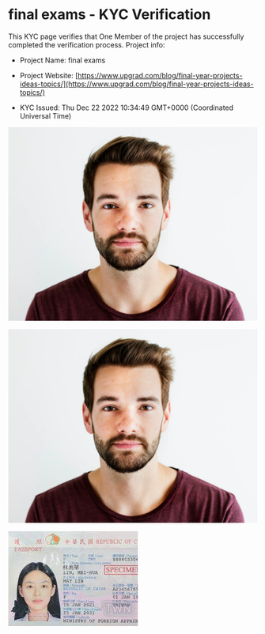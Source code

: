 # final exams - KYC Verification
		


This KYC page verifies that One Member of the project has successfully completed the verification process. Project info:
		


- Project Name: final exams
		

- Project Website: [https://www.upgrad.com/blog/final-year-projects-ideas-topics/](https://www.upgrad.com/blog/final-year-projects-ideas-topics/)
		

- KYC Issued: Thu Dec 22 2022 10:34:49 GMT+0000 (Coordinated Universal Time)
		


![This is an face image](./personFace.png)
		

![This is an cnic image](./cnicImage.png)
		

![This is an passport image](./passportImage.png)
	